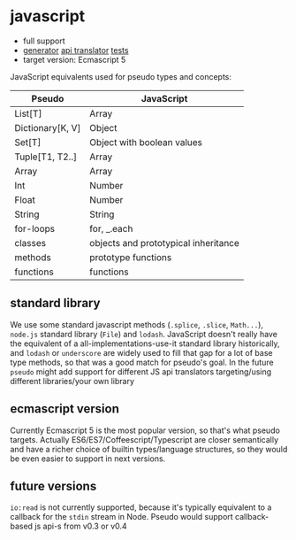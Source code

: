 # javascript

* full support
* [generator](../pseudo/generators/js_generator.py) [api translator](../pseudo/api_translators/js_translator.py) [tests](../tests/test_javascript.py)
* target version: Ecmascript 5

JavaScript equivalents used for pseudo types and concepts:


| Pseudo           | JavaScript              |
|------------------|-------------------------|
| List[T]          | Array                   |
| Dictionary[K, V] | Object 			     |
| Set[T]           | Object with boolean values|
| Tuple[T1, T2..]  | Array                   |
| Array            | Array                   |
| Int              | Number                  |
| Float            | Number                  |
| String 		   | String                  |
| for-loops        | for, _.each             |
| classes          | objects and prototypical inheritance  |
| methods          | prototype functions     |
| functions        | functions               |

## standard library

We use some standard javascript methods (`.splice`, `.slice`, `Math...`), `node.js` standard library (`File`) and `lodash`.
JavaScript doesn't really have the equivalent of a all-implementations-use-it standard library historically, and `lodash` or `underscore` are widely used to fill that gap for a lot of base type methods, so that was a good match for pseudo's goal.
In the future `pseudo` might add support for different JS api translators targeting/using different libraries/your own library

## ecmascript version

Currently Ecmascript 5 is the most popular version, so that's what pseudo targets. Actually ES6/ES7/Coffeescript/Typescript are
closer semantically and have a richer choice of builtin types/language structures, so they would be even easier to support in next versions.


## future versions

`io:read` is not currently supported, because it's typically equivalent
to a callback for the `stdin` stream in Node. 
Pseudo would support callback-based js api-s from v0.3 or v0.4
